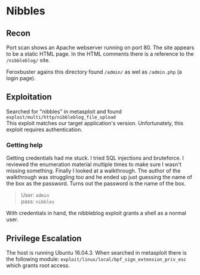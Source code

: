 # Nibbles

## Recon

Port scan shows an Apache webserver running on port 80. The site appears to be a static HTML page. In the HTML comments there is a reference to the `/nibbleblog/` site.  

Feroxbuster agains this directory found `/admin/` as wel as `/admin.php` (a login page). 

## Exploitation
Searched for "nibbles" in metasploit and found `exploit/multi/http/nibbleblog_file_upload`  
This exploit matches our target application's version. Unfortunately, this exploit requires authentication.

### Getting help

Getting credentials had me stuck. I tried SQL injections and bruteforce. I reviewed the enumeration material multiple times to make sure I wasn't missing something. Finally I looked at a walkthrough. The author of the walkthrough was struggling too and he ended up just guessing the name of the box as the password. Turns out the password is the name of the box.

> User: `admin`  
> pass: `nibbles`

With credentials in hand, the nibbleblog exploit grants a shell as a normal user.

## Privilege Escalation

The host is running Ubuntu 16.04.3. When searched in metasploit there is the following module: `exploit/linux/local/bpf_sign_extension_priv_esc` which grants root access.